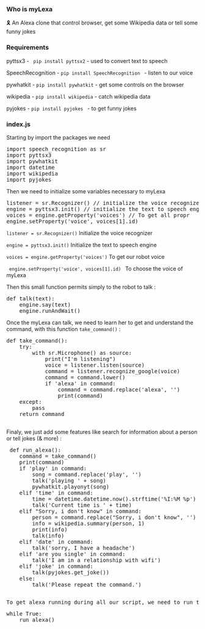<h3> Who is myLexa </h3>
🎗️ An Alexa clone that control browser,  get some Wikipedia data or tell some funny jokes

<h3> Requirements </h3>
pyttsx3 - <code> pip install pyttsx2</code> - used to convert text to speech

SpeechRecognition - <code>pip install SpeechRecognition </code> - listen to our voice

pywhatkit - <code>pip install pywhatkit</code> - get some controls on the browser

wikipedia - <code>pip install wikipedia</code> - catch wikipedia data

pyjokes - <code>pip install pyjokes </code> - to get funny jokes

<h3>index.js</h3>

Starting by import the packages we need 

<pre>
import speech_recognition as sr
import pyttsx3
import pywhatkit
import datetime
import wikipedia
import pyjokes
</pre>

Then we need to initialize some variables necessary to myLexa
<pre>
listener = sr.Recognizer() // initialize the voice recognizer
engine = pyttsx3.init() // initialize the text to speech engine
voices = engine.getProperty('voices') // To get all propr
engine.setProperty('voice', voices[1].id)
</pre>

<code>listener = sr.Recognizer()</code> Initialize the voice recognizer

<code>engine = pyttsx3.init()</code> Initialize the text to speech engine

<code>voices = engine.getProperty('voices')</code> To get our robot voice

<code> engine.setProperty('voice', voices[1].id) </code> To choose the voice of myLexa 

Then this small function permits simply to the robot to talk : 

<pre>
def talk(text):
    engine.say(text)
    engine.runAndWait()
</pre>

Once the myLexa can talk, we need to learn her to get and understand the command, with this function <code>take_command()</code> : 
<pre>
def take_command():
    try:
        with sr.Microphone() as source:
            print("I'm listening")
            voice = listener.listen(source)
            command = listener.recognize_google(voice)
            command = command.lower()
            if 'alexa' in command:
                command = command.replace('alexa', '')
                print(command)
    except:
        pass
    return command
 </pre>
 
 Finaly, we just add some features like search for information about a person or tell jokes (& more) : 
 <pre>
 def run_alexa():
    command = take_command()
    print(command)
    if 'play' in command:
        song = command.replace('play', '')
        talk('playing ' + song)
        pywhatkit.playonyt(song)
    elif 'time' in command:
        time = datetime.datetime.now().strftime('%I:%M %p')
        talk('Current time is ' + time)
    elif "Sorry, i don't know" in command:
        person = command.replace("Sorry, i don't know", '')
        info = wikipedia.summary(person, 1)
        print(info)
        talk(info)
    elif 'date' in command:
        talk('sorry, I have a headache')
    elif 'are you single' in command:
        talk('I am in a relationship with wifi')
    elif 'joke' in command:
        talk(pyjokes.get_joke())
    else:
        talk('Please repeat the command.')
<pre>

To get alexa running during all our script, we need to run this loop : 
<pre>
while True:
    run_alexa()
</pre>
